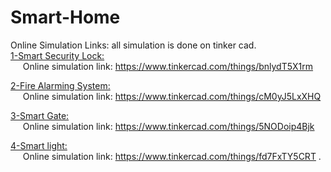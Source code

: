 # Smart-Home
Online Simulation Links: all simulation is done on tinker cad.\
<u>1-Smart Security Lock:</u>\
&nbsp; &nbsp; &nbsp;Online simulation link: https://www.tinkercad.com/things/bnlydT5X1rm

<u>2-Fire Alarming System:</u>\
&nbsp; &nbsp; &nbsp;Online simulation link: https://www.tinkercad.com/things/cM0yJ5LxXHQ

<u>3-Smart Gate:</u>\
&nbsp; &nbsp; &nbsp;Online simulation link: https://www.tinkercad.com/things/5NODoip4Bjk

<u>4-Smart light:</u>\
&nbsp; &nbsp; &nbsp;Online simulation link: https://www.tinkercad.com/things/fd7FxTY5CRT  .

